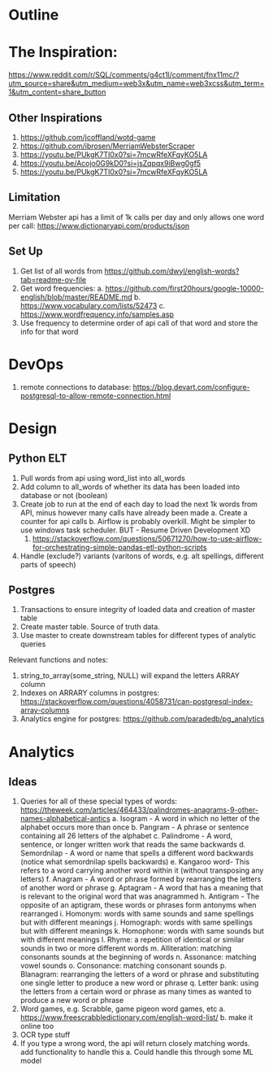 # Outline

# The Inspiration: 
https://www.reddit.com/r/SQL/comments/g4ct1l/comment/fnx11mc/?utm_source=share&utm_medium=web3x&utm_name=web3xcss&utm_term=1&utm_content=share_button

## Other Inspirations
1. https://github.com/jcoffland/wotd-game
2. https://github.com/ibrosen/MerriamWebsterScraper
3. https://youtu.be/PUkgK7TI0x0?si=7mcwRfeXFqyKO5LA
4. https://youtu.be/Acojo0G9kD0?si=jsZqpqx9iBwg0gf5
5. https://youtu.be/PUkgK7TI0x0?si=7mcwRfeXFqyKO5LA

## Limitation
Merriam Webster api has a limit of 1k calls per day and only allows one word per call: https://www.dictionaryapi.com/products/json

## Set Up
1. Get list of all words from https://github.com/dwyl/english-words?tab=readme-ov-file
2. Get word frequencies:
   a. https://github.com/first20hours/google-10000-english/blob/master/README.md
   b. https://www.vocabulary.com/lists/52473
   c. https://www.wordfrequency.info/samples.asp
4. Use frequency to determine order of api call of that word and store the info for that word

# DevOps
1. remote connections to database: https://blog.devart.com/configure-postgresql-to-allow-remote-connection.html

# Design

## Python ELT
1. Pull words from api using word_list into all_words
2. Add column to all_words of whether its data has been loaded into database or not (boolean)
3. Create job to run at the end of each day to load the next 1k words from API, minus however many calls have already been made
   a. Create a counter for api calls
   b. Airflow is probably overkill. Might be simpler to use windows task scheduler. BUT - Resume Driven Development XD
      1. https://stackoverflow.com/questions/50671270/how-to-use-airflow-for-orchestrating-simple-pandas-etl-python-scripts
4. Handle (exclude?) variants (varitons of words, e.g. alt spellings, different parts of speech)

## Postgres
1. Transactions to ensure integrity of loaded data and creation of master table
2. Create master table. Source of truth data. 
3. Use master to create downstream tables for different types of analytic queries

Relevant functions and notes: 
1. string_to_array(some_string, NULL) will expand the letters ARRAY column
2. Indexes on ARRARY columns in postgres: https://stackoverflow.com/questions/4058731/can-postgresql-index-array-columns
3. Analytics engine for postgres: https://github.com/paradedb/pg_analytics


# Analytics

## Ideas
1. Queries for all of these special types of words: https://theweek.com/articles/464433/palindromes-anagrams-9-other-names-alphabetical-antics
   a. Isogram - A word in which no letter of the alphabet occurs more than once
   b. Pangram - A phrase or sentence containing all 26 letters of the alphabet
   c. Palindrome - A word, sentence, or longer written work that reads the same backwards
   d. Semordnilap - A word or name that spells a different word backwards (notice what semordnilap spells backwards)
   e. Kangaroo word- This refers to a word carrying another word within it (without transposing any letters)
   f. Anagram - A word or phrase formed by rearranging the letters of another word or phrase
   g. Aptagram - A word that has a meaning that is relevant to the original word that was anagrammed
   h. Antigram - The opposite of an aptigram, these words or phrases form antonyms when rearranged
   i. Homonym: words with same sounds and same spellings but with different meanings
   j. Homograph: words with same spellings but with different meanings
   k. Homophone: words with same sounds but with different meanings
   l. Rhyme: a repetition of identical or similar sounds in two or more different words
   m. Alliteration: matching consonants sounds at the beginning of words
   n. Assonance: matching vowel sounds
   o. Consonance: matching consonant sounds
   p. Blanagram: rearranging the letters of a word or phrase and substituting one single letter to produce a new word or phrase
   q. Letter bank: using the letters from a certain word or phrase as many times as wanted to produce a new word or phrase
2. Word games, e.g. Scrabble, game pigeon word games, etc
   a. https://www.freescrabbledictionary.com/english-word-list/
   b. make it online too
3. OCR type stuff
4. If you type a wrong word, the api will return closely matching words. add functionality to handle this
   a. Could handle this through some ML model
